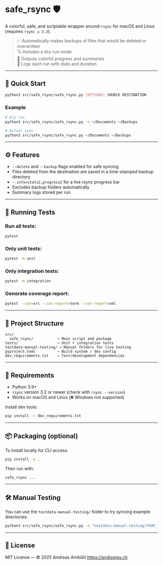 # safe_rsync 🛡

A colorful, safe, and scriptable wrapper around `rsync` for macOS and Linux (requires `rsync ≥ 3.2`).

> ✅ Automatically makes backups of files that would be deleted or overwritten  
> 🔍 Includes a dry-run mode  
> 🎨 Outputs colorful progress and summaries  
> 📝 Logs each run with stats and duration  

---

## 🚀 Quick Start

```bash
python3 src/safe_rsync/safe_rsync.py [OPTIONS] SOURCE DESTINATION
```

### Example

```bash
# Dry run
python3 src/safe_rsync/safe_rsync.py -n ~/Documents ~/Backups

# Actual sync
python3 src/safe_rsync/safe_rsync.py ~/Documents ~/Backups
```

---

## ⚙️ Features

- `--delete` and `--backup` flags enabled for safe syncing
- Files deleted from the destination are saved in a time-stamped backup directory
- `--info=stats2,progress2` for a live rsync progress bar
- Excludes backup folders automatically
- Summary logs stored per run

---

## 🧪 Running Tests

### Run all tests:

```bash
pytest
```

### Only unit tests:

```bash
pytest -m unit
```

### Only integration tests:

```bash
pytest -m integration
```

### Generate coverage report:

```bash
pytest --cov=src --cov-report=term --cov-report=xml
```

---

## 🧰 Project Structure

```
src/
  safe_rsync/           → Main script and package
tests/                  → Unit + integration tests
testdata-manual-testing/ → Manual folders for live testing
pyproject.toml          → Build system / dev config
dev_requirements.txt    → Test/development dependencies
```

---

## 🔧 Requirements

- Python 3.9+
- `rsync` version 3.2 or newer (check with `rsync --version`)
- Works on macOS and Linux (❌ Windows not supported)

Install dev tools:

```bash
pip install -r dev_requirements.txt
```

---

## 📦 Packaging (optional)

To install locally for CLI access:

```bash
pip install -e .
```

Then run with:

```bash
safe_rsync ...
```

---

## 🛠 Manual Testing

You can use the `testdata-manual-testing/` folder to try syncing example directories:

```bash
python3 src/safe_rsync/safe_rsync.py -n "testdata-manual-testing/YOUR_TEST_FOLDER" "testdata-manual-testing/YOUR_BACKUP_FOLDER"
```

---

## 📝 License

MIT License — © 2025 Andreas Ambühl https://andiswiss.ch
